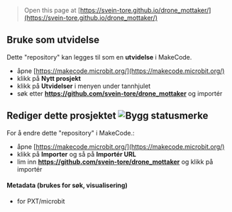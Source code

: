 
> Open this page at [https://svein-tore.github.io/drone_mottaker/](https://svein-tore.github.io/drone_mottaker/)

## Bruke som utvidelse

Dette "repository" kan legges til som en **utvidelse** i MakeCode.

* åpne [https://makecode.microbit.org/](https://makecode.microbit.org/)
* klikk på **Nytt prosjekt**
* klikk på **Utvidelser** i menyen under tannhjulet
* søk etter **https://github.com/svein-tore/drone_mottaker** og importér

## Rediger dette prosjektet ![Bygg statusmerke](https://github.com/svein-tore/drone_mottaker/workflows/MakeCode/badge.svg)

For å endre dette "repository" i MakeCode.:

* åpne [https://makecode.microbit.org/](https://makecode.microbit.org/)
* klikk på **Importer** og så på **Importér URL**
* lim inn **https://github.com/svein-tore/drone_mottaker** og klikk på importér


#### Metadata (brukes for søk, visualisering)

* for PXT/microbit
<script src="https://makecode.com/gh-pages-embed.js"></script><script>makeCodeRender("{{ site.makecode.home_url }}", "{{ site.github.owner_name }}/{{ site.github.repository_name }}");</script>
